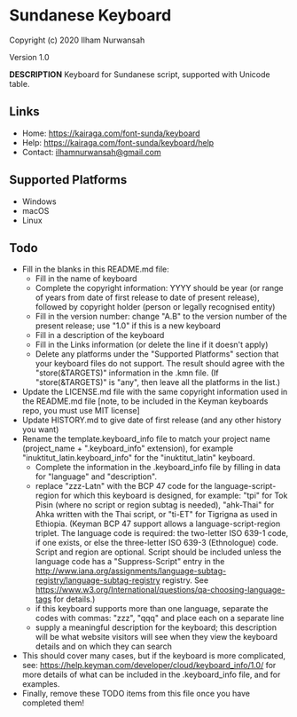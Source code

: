 Sundanese Keyboard
=====================

Copyright (c) 2020 Ilham Nurwansah

Version 1.0

__DESCRIPTION__
Keyboard for Sundanese script, supported with Unicode table. 

Links
-----

 * Home:     https://kairaga.com/font-sunda/keyboard
 * Help:     https://kairaga.com/font-sunda/keyboard/help
 * Contact:  ilhamnurwansah@gmail.com 

Supported Platforms
-------------------
 * Windows
 * macOS
 * Linux


Todo
----

* Fill in the blanks in this README.md file:
  * Fill in the name of keyboard
  * Complete the copyright information: YYYY should be year (or range of years from date of first release to date of present release), followed by copyright holder (person or legally recognised entity)
  * Fill in the version number: change "A.B" to the version number of the present release; use "1.0" if this is a new keyboard
  * Fill in a description of the keyboard
  * Fill in the Links information (or delete the line if it doesn't apply)
  * Delete any platforms under the "Supported Platforms" section that your keyboard files do not support. The result should agree with the "store(&TARGETS)" information in the .kmn file. (If "store(&TARGETS)" is "any", then leave all the platforms in the list.)
* Update the LICENSE.md file with the same copyright information used in the README.md file [note, to be included in the Keyman keyboards repo, you must use MIT license]
* Update HISTORY.md to give date of first release (and any other history you want)
* Rename the template.keyboard_info file to match your project name (project_name + ".keyboard_info" extension), for example "inuktitut_latin.keyboard_info" for the "inuktitut_latin" keyboard.
  * Complete the information in the .keyboard_info file by filling in data for "language" and "description".
  * replace "zzz-Latn" with the BCP 47 code for the language-script-region for which this keyboard is designed, for example: "tpi" for Tok Pisin (where no script or region subtag is needed), "ahk-Thai" for Ahka written with the Thai script, or "ti-ET" for Tigrigna as used in Ethiopia. (Keyman BCP 47 support allows a language-script-region triplet. The language code is required: the two-letter ISO 639-1 code, if one exists, or else the three-letter ISO 639-3 (Ethnologue) code. Script and region are optional. Script should be included unless the language code has a "Suppress-Script" entry in the http://www.iana.org/assignments/language-subtag-registry/language-subtag-registry registry. See https://www.w3.org/International/questions/qa-choosing-language-tags for details.)
  * if this keyboard supports more than one language, separate the codes with commas: "zzz", "qqq" and place each on a separate line
  * supply a meaningful description for the keyboard; this description will be what website visitors will see when they view the keyboard details and on which they can search
* This should cover many cases, but if the keyboard is more complicated, see: https://help.keyman.com/developer/cloud/keyboard_info/1.0/ for more details of what can be included in the .keyboard_info file, and for examples.
* Finally, remove these TODO items from this file once you have completed them!

 